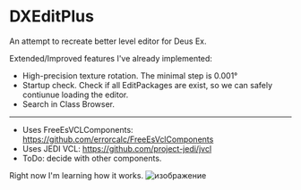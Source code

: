 # DXEditPlus
An attempt to recreate better level editor for Deus Ex.

Extended/Improved features I've already implemented:
* High-precision texture rotation. The minimal step is 0.001°
* Startup check. Check if all EditPackages are exist, so we can safely contiunue loading the editor.
* Search in Class Browser.

___

* Uses FreeEsVCLComponents: https://github.com/errorcalc/FreeEsVclComponents
* Uses JEDI VCL: https://github.com/project-jedi/jvcl
* ToDo: decide with other components.


Right now I'm learning how it works.
![изображение](https://github.com/user-attachments/assets/76ed8fbf-18be-4fb3-9dc6-f931d180731d)



